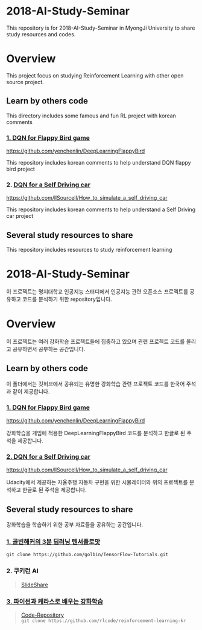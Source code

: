 # 2018-AI-Study-Seminar

This repository is for 2018-AI-Study-Seminar in MyongJi University to share study resources and codes.

# Overview
This project focus on studying Reinforcement Learning with other open source project.

## Learn by others code
This directory includes some famous and fun RL project with korean comments 

### [1. DQN for Flappy Bird game](https://github.com/yenchenlin/DeepLearningFlappyBird)
https://github.com/yenchenlin/DeepLearningFlappyBird

This repository includes korean comments to help understand DQN flappy bird project

### 2. [DQN for a Self Driving car](https://github.com/llSourcell/How_to_simulate_a_self_driving_car)
https://github.com/llSourcell/How_to_simulate_a_self_driving_car

This repository includes korean comments to help understand a Self Driving car project

## Several study resources to share

This repository includes resources to study reinforcement learning 

# 2018-AI-Study-Seminar

이 프로젝트는 명지대학교 인공지능 스터디에서 인공지능 관련 오픈소스 프로젝트를 공유하고 코드를 분석하기 위한 repository입니다.

# Overview
이 프로젝트는 여러 강화학습 프로젝트들에 집중하고 있으며 관련 프로젝트 코드를 올리고 공유하면서 공부하는 공간입니다.

## Learn by others code
이 폴더에서는 깃허브에서 공유되는 유명한 강화학습 관련 프로젝트 코드를 한국어 주석과 같이 제공합니다.

### [1. DQN for Flappy Bird game](https://github.com/yenchenlin/DeepLearningFlappyBird)
https://github.com/yenchenlin/DeepLearningFlappyBird

강화학습을 게임에 적용한 DeepLearningFlappyBird 코드를 분석하고 한글로 된 주석을 제공합니다.

### [2. DQN for a Self Driving car](https://github.com/llSourcell/How_to_simulate_a_self_driving_car)
https://github.com/llSourcell/How_to_simulate_a_self_driving_car

Udacity에서 제공하는 자율주행 자동차 구현을 위한 시뮬레이터와 위의 프로젝트를 분석하고 한글로 된 주석을 제공합니다.

## Several study resources to share

강화학습을 학습하기 위한 공부 자료들을 공유하는 공간입니다.

### [1. 골빈해커의 3분 딥러닝 텐서플로맛](https://github.com/golbin/TensorFlow-Tutorials)     
  
  
  `git clone https://github.com/golbin/TensorFlow-Tutorials.git`  
  
### 2. 쿠키런 AI  

>[SlideShare](https://www.slideshare.net/deview/ai-67608549)

### [3. 파이썬과 케라스로 배우는 강화학습](http://wikibook.co.kr/reinforcement-learning/)  

>[Code-Repository](https://github.com/rlcode/reinforcement-learning-kr)  
> `git clone https://github.com/rlcode/reinforcement-learning-kr` 


